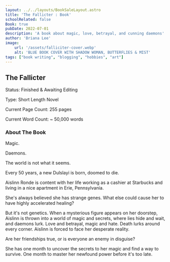 ```yaml
---
layout: ../../layouts/BookSaleLayout.astro
title: 'The Fallicter : Book'
schoolRelated: false
Book: true
pubDate: 2022-07-01
description: 'A book about magic, love, betrayal, and cunning daemons'
author: 'Briana Lee'
image:
    url: '/assets/falliciter-cover.webp'
    alt: 'BLUE BOOK COVER WITH SHADOW WOMAN, BUTTERFLIES & MIST'
tags: ["book writing", "blogging", "hobbies", "art"]
---
```

## The Fallicter

Status: Finished & Awaiting Editing

Type: Short Length Novel

Current Page Count: 255 pages

Current Word Count: ~ 50,000 words


### About The Book

Magic.

Daemons.

The world is not what it seems.


Every 50 years, a new Dulslayi is born, doomed to die.

Aislinn Ronde is content with her life working as a cashier at Starbucks and living in a nice apartment in Erie, Pennsylvania.

She's always believed she has strange genes. What else could cause her to have highly accelerated healing?

But it's not genetics. When a mysterious figure appears on her doorstep, Aislinn is thrown into a world of magic and secrets, where lies hide and wait, and daemons lurk. Love and betrayal, magic and hate. Death lurks around every corner. Aislinn is forced to face her desperate reality. 

Are her friendships true, or is everyone an enemy in disguise?

She has one month to uncover the secrets to her magic and find a way to survive. One month to master her newfound power before it's too late.